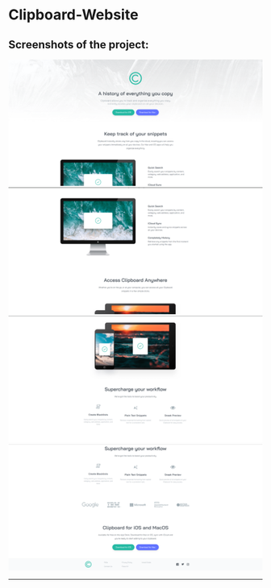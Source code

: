 # Clipboard-Website

## Screenshots of the project:

![Alt text](images/clipboard-website-1.png "Clipboard-Website")
![Alt text](images/clipboard-website-2.png "Clipboard-Website")
![Alt text](images/clipboard-website-3.png "Clipboard-Website")
![Alt text](images/clipboard-website-4.png "Clipboard-Website")

---
